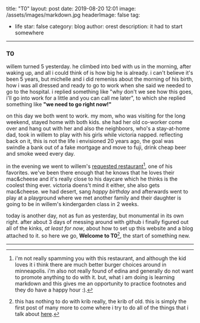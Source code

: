 title: "T0"
layout: post
date: 2019-08-20 12:01
image: /assets/images/markdown.jpg
headerImage: false
tag:
- life
star: false
category: blog
author: orest
description: it had to start somewhere
---

### T0

willem turned 5 yesterday.  he climbed into bed with us in the morning, after waking up, and all i could think of is how big he is already.  i can't believe it's been 5 years, but michelle and i did remeniss about the morning of his birth, how i was all dressed and ready to go to work when she said we needed to go to the hospital.  i replied something like "why don't we see how this goes, i'll go into work for a little and you can call me later", to which she replied something like **"we need to go right now!"**

on this day we both went to work.  my mom, who was visiting for the long weekend, stayed home with both kids.  she had her old co-worker come over and hang out with her and also the neighboors, who's a stay-at-home dad, took in willem to play with his girls while victoria napped.  reflecting back on it, this is not the life i envisioned 20 years ago, the goal was swindle a bank out of a fake mortgage and move to fuji, drink cheap beer and smoke weed every day.

in the evening we went to willem's [requested restaurant](https://redcowmn.com/mpls-50th-street/)[^1], one of his favorites. we've been there enough that he knows that he loves their mac&cheese and it's really close to his daycare which he thinks is the coolest thing ever.  victoria doens't mind it either, she also gets mac&cheese.  we had desert, sang *happy birthday* and afterwards went to play at a playground where we met another family and their daughter is going to be in willem's kindergarden class in 2 weeks.

today is another day, not as fun as yesterday, but monumental in its own right.  after about 3 days of messing around with github i finally figured out all of the kinks, *at least for now*, about how to set up this website and a blog attached to it.  so here we go, **Welcome to T0**[^2], the start of something new.

* * *

<sub><sub>
[^1]: i'm not really spamming you with this restaurant, and although the kid loves it i think there are much better burger choices around in minneapolis. i'm also not really found of edina and generally do not want to promote anything to do with it.  but, what i am doing is learning markdown and this gives me an opportunity to practice footnotes and they do have a happy hour :).

<sub><sub>
[^2]: this has nothing to do with krib really, the krib of old.  this is simply the first post of many more to come where i try to do all of the things that i talk about [here](https://ir7777.github.io/KRIB/about/).    


